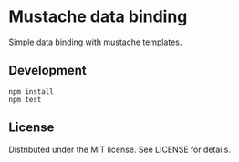 # Mustache data binding

Simple data binding with mustache templates.

## Development

```
npm install
npm test
```

## License

Distributed under the MIT license. See LICENSE for details.
